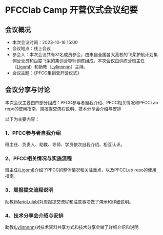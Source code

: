 # PFCClab Camp 开营仪式会议纪要

## 会议概况

- 本次会议时间：2023-10-16 15:00
- 会议地点：线上会议
- 参会人：本次会议共有31名成员参会，由来自全国各大高校的飞桨护航计划集训营营员和百度飞桨的集训营导师训练组成。本次会议由训练营班主任（[Ligoml](https://github.com/Ligoml)）和助教（[Lylinnnnn](https://github.com/Lylinnnnn)）主持。
- 会议主题：《PFCC集训营开营仪式》



## 会议分享与讨论

本次会议主要由四部分组成：PFCC参与者自我介绍、PFCC相关情况和PFCCLab repo的使用指南、周报提交流程说明、技术分享会介绍与安排

以下为主要内容：


### 1、PFCC参与者自我介绍

班主任、负责人、助教、导师、学员依次自我介绍，相互认识。


### 2、PFCC相关情况与实施流程

班主任([Ligoml](https://github.com/Ligoml))介绍了PFCC的整体情况和关注重点，以及PFCCLab repo的使用指南。


### 3、周报提交流程说明

助教([MarioLulab](https://github.com/MarioLulab))对周报提交流程和注意事项做了演示和详细说明。


### 4、技术分享会介绍与安排

助教([Lylinnnnn](https://github.com/Lylinnnnn))对技术资料共享方式和技术分享会做了详细介绍和说明
